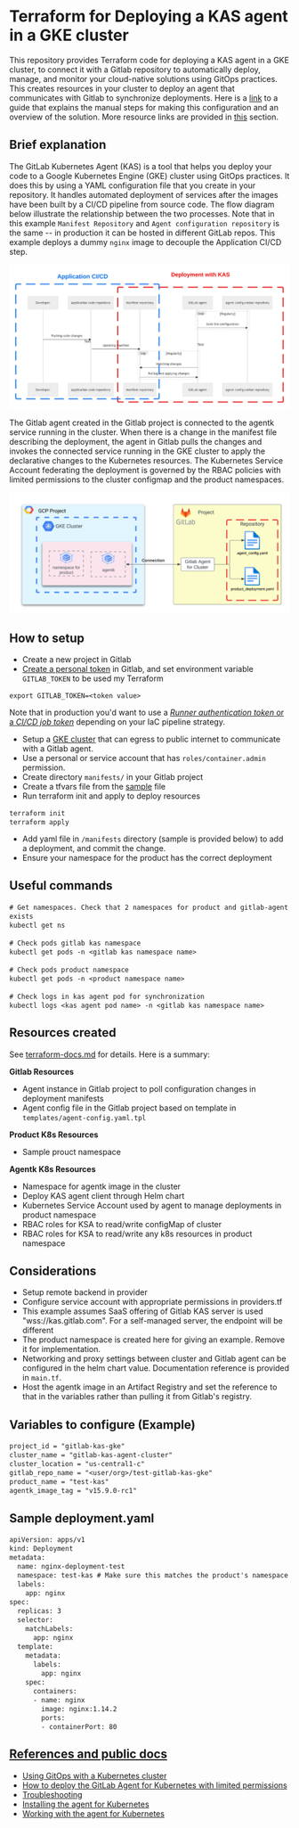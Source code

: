 # Terraform for Deploying a KAS agent in a GKE cluster
This repository provides Terraform code for deploying a KAS agent in a GKE cluster, to connect it with a Gitlab repository to automatically deploy, manage, and monitor your cloud-native solutions using GitOps practices. This creates resources in your cluster to deploy an agent that communicates with Gitlab to synchronize deployments. Here is a [link](https://about.gitlab.com/blog/2021/09/10/setting-up-the-k-agent/) to a guide that explains the manual steps for making this configuration and an overview of the solution. More resource links are provided in [this](#references-and-public-docs) section.

## Brief explanation
The GitLab Kubernetes Agent (KAS) is a tool that helps you deploy your code to a Google Kubernetes Engine (GKE) cluster using GitOps practices. It does this by using a YAML configuration file that you create in your repository. It handles automated deployment of services after the images have been built by a CI/CD pipeline from source code. The flow diagram below illustrate the relationship between the two processes. Note that in this example `Manifest Repository` and `Agent configuration repository` is the same -- in production it can be hosted in different GitLab repos. This example deploys a dummy `nginx` image to decouple the Application CI/CD step.

![Gitlab KAS flow diagram](docs/gitlab-kas-flow-diag.png)

The Gitlab agent created in the Gitlab project is connected to the agentk service running in the cluster. When there is a change in the manifest file describing the deployment, the agent in Gitlab pulls the changes and invokes the connected service running in the GKE cluster to apply the declarative changes to the Kubernetes resources. The Kubernetes Service Account federating the deployment is governed by the RBAC policies with limited permissions to the cluster configmap and the product namespaces.

![KAS Agent connection](docs/kas-agent-connection.png)

## How to setup
- Create a new project in Gitlab
- [Create a personal token](https://docs.gitlab.com/ee/user/profile/personal_access_tokens.html) in Gitlab, and set environment variable `GITLAB_TOKEN` to be used my Terraform
```
export GITLAB_TOKEN=<token value>
```
Note that in production you'd want to use a [*Runner authentication token* or a *CI/CD job token*](https://docs.gitlab.com/ee/security/token_overview.html#runner-authentication-tokens-also-called-runner-tokens) depending on your IaC pipeline strategy.
- Setup a [GKE cluster](https://cloud.google.com/kubernetes-engine/docs/how-to/creating-a-zonal-cluster) that can egress to public internet to communicate with a Gitlab agent. 
- Use a personal or service account that has `roles/container.admin` permission.
- Create directory `manifests/` in your Gitlab project
- Create a tfvars file from the [sample](./terraform.tfvars.sample) file
- Run terraform init and apply to deploy resources
```
terraform init
terraform apply
```
- Add yaml file in `/manifests` directory (sample is provided below) to add a deployment, and commit the change.
- Ensure your namespace for the product has the correct deployment

## Useful commands
```
# Get namespaces. Check that 2 namespaces for product and gitlab-agent exists
kubectl get ns

# Check pods gitlab kas namespace
kubectl get pods -n <gitlab kas namespace name>

# Check pods product namespace
kubectl get pods -n <product namespace name>

# Check logs in kas agent pod for synchronization
kubectl logs <kas agent pod name> -n <gitlab kas namespace name>
```

## Resources created
See [terraform-docs.md](./terraform-docs.md) for details.
Here is a summary:

**Gitlab Resources**
- Agent instance in Gitlab project to poll configuration changes in deployment manifests
- Agent config file in the Gitlab project based on template in `templates/agent-config.yaml.tpl`

**Product K8s Resources**
- Sample prouct namespace

**Agentk K8s Resources**
- Namespace for agentk image in the cluster
- Deploy KAS agent client through Helm chart
- Kubernetes Service Account used by agent to manage deployments in product namespace
- RBAC roles for KSA to read/write configMap of cluster
- RBAC roles for KSA to read/write any k8s resources in product namespace

## Considerations
- Setup remote backend in provider
- Configure service account with appropriate permissions in providers.tf
- This example assumes SaaS offering of Gitlab KAS server is used "wss://kas.gitlab.com". For a self-managed server, the endpoint will be different
- The product namespace is created here for giving an example. Remove it for implementation.
- Networking and proxy settings between cluster and Gitlab agent can be configured in the helm chart value. Documentation reference is provided in `main.tf`.
- Host the agentk image in an Artifact Registry and set the reference to that in the variables rather than pulling it from Gitlab's registry.

## Variables to configure (Example)
```
project_id = "gitlab-kas-gke"
cluster_name = "gitlab-kas-agent-cluster"
cluster_location = "us-central1-c"
gitlab_repo_name = "<user/org>/test-gitlab-kas-gke"
product_name = "test-kas"
agentk_image_tag = "v15.9.0-rc1"
```

## Sample deployment.yaml
```
apiVersion: apps/v1
kind: Deployment
metadata:
  name: nginx-deployment-test
  namespace: test-kas # Make sure this matches the product's namespace
  labels:
    app: nginx
spec:
  replicas: 3
  selector:
    matchLabels:
      app: nginx
  template:
    metadata:
      labels:
        app: nginx
    spec:
      containers:
      - name: nginx
        image: nginx:1.14.2
        ports:
        - containerPort: 80
```

## [References and public docs](#references-and-public-docs)
- [Using GitOps with a Kubernetes cluster](https://docs.gitlab.com/ee/user/clusters/agent/gitops.html)
- [How to deploy the GitLab Agent for Kubernetes with limited permissions](https://about.gitlab.com/blog/2021/09/10/setting-up-the-k-agent/)<a name="helpful">
- [Troubleshooting](https://docs.gitlab.com/ee/user/clusters/agent/troubleshooting.html)
- [Installing the agent for Kubernetes](https://docs.gitlab.com/ee/user/clusters/agent/install)
- [Working with the agent for Kubernetes](https://docs.gitlab.com/ee/user/clusters/agent/work_with_agent.html)
